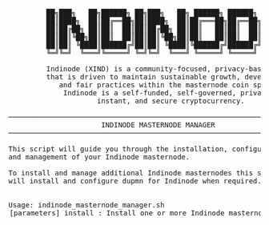 <pre>

         ██╗███╗   ██╗██████╗ ██╗███╗   ██╗ ██████╗ ██████╗ ███████╗
         ██║████╗  ██║██╔══██╗██║████╗  ██║██╔═══██╗██╔══██╗██╔════╝
         ██║██╔██╗ ██║██║  ██║██║██╔██╗ ██║██║   ██║██║  ██║█████╗
         ██║██║╚██╗██║██║  ██║██║██║╚██╗██║██║   ██║██║  ██║██╔══╝
         ██║██║ ╚████║██████╔╝██║██║ ╚████║╚██████╔╝██████╔╝███████╗
         ╚═╝╚═╝  ╚═══╝╚═════╝ ╚═╝╚═╝  ╚═══╝ ╚═════╝ ╚═════╝ ╚══════╝

         Indinode (XIND) is a community-focused, privacy-based coin
         that is driven to maintain sustainable growth, development
            and fair practices within the masternode coin space.
             Indinode is a self-funded, self-governed, private,
                     instant, and secure cryptocurrency.

───────────────────────────────────────────────────────────────────────────────
                      INDINODE MASTERNODE MANAGER
───────────────────────────────────────────────────────────────────────────────

This script will guide you through the installation, configuration
and management of your Indinode masternode.

To install and manage additional Indinode masternodes this script
will install and configure dupmn for Indinode when required.


Usage: indinode_masternode_manager.sh <option> [parameters]

install                : Install one or more Indinode masternodes
summary                : Display Indinode main masternode installation summary
help                   : Display extended help text (incl. dupmn)
update                 : Update Indinode binaries
addnodes               : Add/replace addnode list in indinode.conf
bootstrap              : Download and install Indinode bootstrap
createbootstrap        : Create Indinode bootstrap (from installed masternode)
stop                   : Stop Indinode masternode
start                  : Start Indinode masternode
status                 : Show Indinode masternode status
monitor [seconds]      : Monitor Indinode masternode and system continuously
bashcompletion         : Add bash-completion commands
showconf               : Display contents of indinode.conf
replace [strA] [strB]  : Replace 'string A' with 'string B' in indinode.conf
createswap             : Create swap file
optimize               : Enable SSD optimizations
dupmn                  : Install or update dupmn
disclaimer             : Display disclaimer
donation               : Show donation addresses



DISCLAIMER

This script is provided 'as is', without warranty of any kind.
Be aware that this script is run at your own risk and while this script
has been written with the intention of minimizing the potential for
unintended consequences, the owners, providers and contributors
can not be held responsible for any misuse or script problems.
The owners, providers and contributors assume no liability for any
financial loss, loss in revenue, loss of data, damages, direct or
consequential that may result from the use of this script and
the software that is downloaded and installed with it.

</pre
